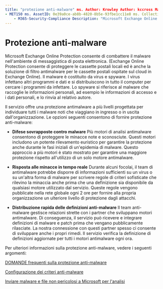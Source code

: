 ```yaml
---
title: "protezione anti-malware" ms. Author: Krowley Author: kccross Manager: laurawi ms. Date: 11/17/2014 ms. audience: ITPro ms. Topic: article ms. Service: O365-seccomp ms. Custom: TN2DMC localization_priority: Normal search. appverid:
- MET150 ms. AssetID: 0e39a0ce-ab8b-4820-8b5e-93fbe1cc11e8 ms. Collection:
    - M365-Security-Compliance Description: "Microsoft Exchange Online Protection aiuta a combattere il malware nell'ambiente di messaggistica di posta elettronica. Il malware è costituito da virus e spyware. I virus infettano altri programmi e dati e si distribuiscono in tutto il computer per cercare i programmi da infettare. Lo spyware si riferisce al malware che raccoglie le informazioni personali, ad esempio le informazioni di accesso e i dati personali, e lo rinvia all'autore. "
---
```


# <a name="anti-malware-protection"></a>Protezione anti-malware

Microsoft Exchange Online Protection consente di combattere il malware nell'ambiente di messaggistica di posta elettronica. (Exchange Online Protection consente di proteggere le cassette postali locali ed è anche la soluzione di filtro antimalware per le cassette postali ospitate sul cloud in Exchange Online). Il malware è costituito da virus e spyware. I virus infettano altri programmi e dati e si distribuiscono in tutto il computer per cercare i programmi da infettare. Lo spyware si riferisce al malware che raccoglie le informazioni personali, ad esempio le informazioni di accesso e i dati personali, e lo rinvia al relativo autore. 
  
Il servizio offre una protezione antimalware a più livelli progettata per individuare tutti i malware noti che viaggiano in ingresso o in uscita dall'organizzazione. Le opzioni seguenti consentono di fornire protezione anti-malware:
  
- **Difese sovrapposte contro malware** Più motori di analisi antimalware consentono di proteggere le minacce note e sconosciute. Questi motori includono un potente rilevamento euristico per garantire la protezione anche durante le fasi iniziali di un'epidemia di malware. Questo approccio a più motori è stato mostrato per garantire una maggiore protezione rispetto all'utilizzo di un solo motore antimalware. 
    
- **Risposta alle minacce in tempo reale** Durante alcuni focolai, il team di antimalware potrebbe disporre di informazioni sufficienti su un virus o su un'altra forma di malware per scrivere regole di criteri sofisticate che rilevino la minaccia anche prima che una definizione sia disponibile da qualsiasi motore utilizzato dal servizio. Queste regole vengono pubblicate nella rete globale ogni 2 ore per fornire alla propria organizzazione un ulteriore livello di protezione dagli attacchi. 
    
- **Distribuzione rapida delle definizioni anti-malware** Il team anti-malware gestisce relazioni strette con i partner che sviluppano motori antimalware. Di conseguenza, il servizio può ricevere e integrare definizioni di malware e patch prima che vengano pubblicamente rilasciate. La nostra connessione con questi partner spesso ci consente di sviluppare anche i propri rimedi. Il servizio verifica la definizione di definizioni aggiornate per tutti i motori antimalware ogni ora. 
    
Per ulteriori informazioni sulla protezione anti-malware, vedere i seguenti argomenti: 
  
[DOMANDE frequenti sulla protezione anti-malware](anti-malware-protection-faq-eop.md)
  
[Configurazione dei criteri anti-malware](configure-anti-malware-policies.md)
  
[Inviare malware e file non pericolosi a Microsoft per l'analisi](submitting-malware-and-non-malware-to-microsoft-for-analysis.md)
  

